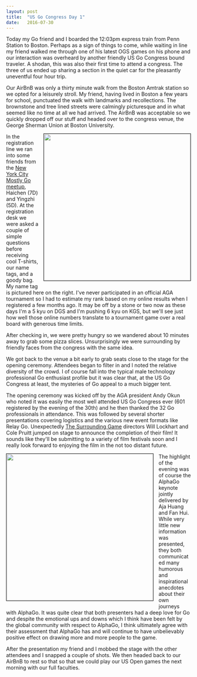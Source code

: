 ```yaml
---
layout: post
title:  "US Go Congress Day 1"
date:   2016-07-30
---
```


Today my Go friend and I boarded the 12:03pm express train from Penn
Station to Boston. Perhaps as a sign of things to come, while waiting
in line my friend walked me through one of his latest OGS games on his
phone and our interaction was overheard by another friendly
US Go Congress bound traveler. A shodan, this was also their first
time to attend a congress. The three of us ended up sharing a section
in the quiet car for the pleasantly uneventful four hour trip.

Our AirBnB was only a thirty minute walk from the Boston Amtrak
station so we opted for a leisurely stroll. My friend, having lived in
Boston a few years for school, punctuated the walk with landmarks and
recollections. The brownstone and tree lined streets were calmingly
picturesque and in what seemed like no time at all we had arrived. The
AirBnB was acceptable so we quickly dropped off our stuff and headed
over to the congress venue, the George Sherman Union at
Boston University.

<image width="400" style="float: right; margin-left: 1em;
margin-bottom: 1em; border: 1px solid;"
src="http://swannodette.github.io/baduk/assets/images/usg1.png"></image>

In the registration line we ran into some friends from the
[New York City Mostly Go meetup](http://www.meetup.com/mostlygo/),
Haichen (7D) and Yingzhi (5D). At the registration desk we were asked
a couple of simple questions before receiving cool T-shirts, our name
tags, and a goody bag. My name tag is pictured here on the right. I've
never participated in an official AGA tournament so I had to estimate
my rank based on my online results when I registered a few months
ago. It may be off by a stone or two now as these days I'm a 5 kyu on
DGS and I'm pushing 6 kyu on KGS, but we'll see just how well those
online numbers translate to a tournament game over a real board with
generous time limits.

After checking in, we were pretty hungry so we wandered about 10 minutes
away to grab some pizza slices. Unsurprisingly we were surrounding by
friendly faces from the congress with the same idea.

We got back to the venue a bit early to grab seats close to the stage
for the opening ceremony. Attendees began to filter in and I noted the
relative diversity of the crowd. I of course fall into the typical
male technology professional Go enthusiast profile but it was clear
that, at the US Go Congress at least, the mysteries of Go appeal to a
much bigger tent.

The opening ceremony was kicked off by the AGA president Andy Okun who
noted it was easily the most well attended US Go Congress ever (601
registered by the evening of the 30th) and he then thanked the 32 Go
professionals in attendance. This was followed by several shorter
presentations covering logistics and the various new event formats
like Relay Go. Unexpectedly
[The Surrounding Game](http://www.surroundinggamemovie.com/en/)
directors Will Lockhart and Cole Pruitt jumped on stage to announce
the completion of their film! It sounds like they'll be submitting to
a variety of film festivals soon and I really look forward to enjoying
the film in the not too distant future.

<image width="400" style="float: left; margin-right: 1em;
margin-bottom: 1em; border: 1px solid;"
src="http://swannodette.github.io/baduk/assets/images/usg2.png"></image>

The highlight of the evening was of course the AlphaGo keynote jointly
delivered by Aja Huang and Fan Hui. While very little new information
was presented, they both communicated many humorous and inspirational
anecdotes about their own journeys with AlphaGo. It was quite clear
that both presenters had a deep love for Go and despite the emotional
ups and downs which I think have been felt by the global community
with respect to AlphaGo, I think ultimately agree with their
assessment that AlphaGo has and will continue to have unbelievably
positive effect on drawing more and more people to the game.

After the presentation my friend and I mobbed the stage with the other
attendees and I snapped a couple of shots. We then headed back to our
AirBnB to rest so that so that we could play our US Open games the
next morning with our full faculties.
